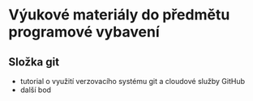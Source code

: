 # Výukové materiály do předmětu programové vybavení

## Složka git 
* tutorial o využití verzovacího systému git a cloudové služby GitHub
* další bod
